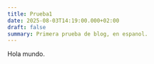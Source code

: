 ```yaml
---
title: Prueba1
date: 2025-08-03T14:19:00.000+02:00
draft: false
summary: Primera prueba de blog, en espanol.
---
```

Hola mundo.
